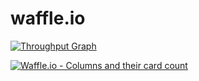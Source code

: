 # waffle.io
[![Throughput Graph](https://graphs.waffle.io/kurikei/github-app-sandbox/throughput.svg)](https://waffle.io/kurikei/github-app-sandbox/metrics/throughput)

[![Waffle.io - Columns and their card count](https://badge.waffle.io/kurikei/github-app-sandbox.svg?columns=all)](https://waffle.io/kurikei/github-app-sandbox)
